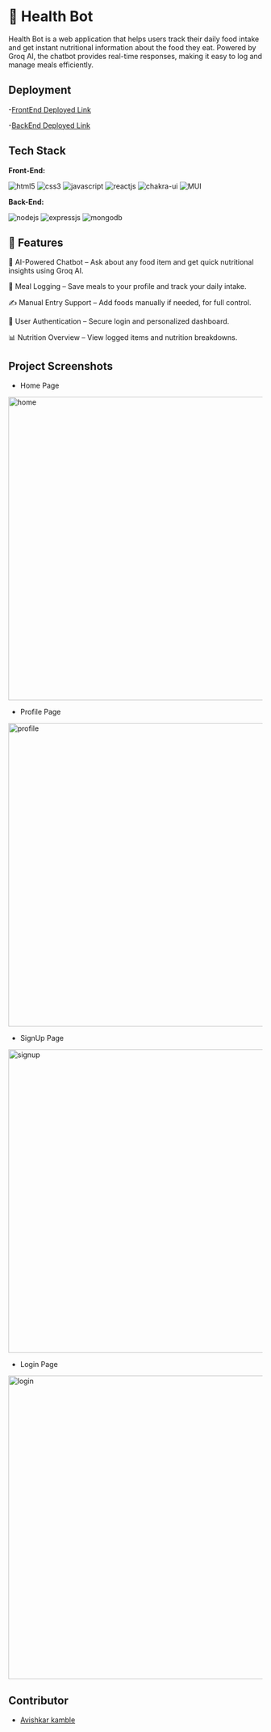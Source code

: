 # 🥗 Health Bot
Health Bot is a web application that helps users track their daily food intake and get instant nutritional information about the food they eat. Powered by Groq AI, the chatbot provides real-time responses, making it easy to log and manage meals efficiently.


## Deployment


-[FrontEnd Deployed Link](https://health-bot-olive.vercel.app/)

-[BackEnd Deployed Link](https://healthbotbackend-production.up.railway.app)



## Tech Stack

**Front-End:** <p >
    <img src="https://img.shields.io/badge/HTML5-E34F26?style=for-the-badge&logo=html5&logoColor=white" alt="html5" />
    <img src="https://img.shields.io/badge/CSS3-1572B6?style=for-the-badge&logo=css3&logoColor=white" alt="css3" /> 
    <img src="https://img.shields.io/badge/JavaScript-323330?style=for-the-badge&logo=javascript&logoColor=F7DF1E" alt="javascript" />
    <img src="https://img.shields.io/badge/React-20232A?style=for-the-badge&logo=react&logoColor=61DAFB" alt="reactjs" />
    <img src="https://img.shields.io/badge/Chakra%20UI-3bc7bd?style=for-the-badge&logo=chakraui&logoColor=white" alt="chakra-ui" />
    <img src="https://img.shields.io/badge/MUI-007FFF?style=for-the-badge&logo=mui&logoColor=white" alt="MUI" />

    
</p>

**Back-End:** 
<p>
    <img src="https://img.shields.io/badge/Node.js-339933?style=for-the-badge&logo=nodedotjs&logoColor=white" alt="nodejs" />
    <img src="https://img.shields.io/badge/Express.js-000000?style=for-the-badge&logo=express&logoColor=white" alt="expressjs" />
    <img src="https://img.shields.io/badge/MongoDB-4EA94B?style=for-the-badge&logo=mongodb&logoColor=white" alt="mongodb" />
</p>


## 🚀 Features

💬 AI-Powered Chatbot – Ask about any food item and get quick nutritional insights using Groq AI.

🧾 Meal Logging – Save meals to your profile and track your daily intake.

✍️ Manual Entry Support – Add foods manually if needed, for full control.

🔐 User Authentication – Secure login and personalized dashboard.

📊 Nutrition Overview – View logged items and nutrition breakdowns.


 
 

## Project Screenshots

- Home Page
<img src="https://i.ibb.co/1tKtbkZT/home.png" alt="home" border="0" width="600">

- Profile Page
<img src="https://i.ibb.co/0yp7KKtN/profile.png" alt="profile" border="0" width="600">

- SignUp Page
<img src="https://i.ibb.co/TB1crntH/signup.png" alt="signup" border="0" width="600">

- Login Page
<img src="https://i.ibb.co/v6sTMHhQ/login.png" alt="login" border="0" width="600">



## Contributor
- [Avishkar kamble](https://github.com/aavishkark)
